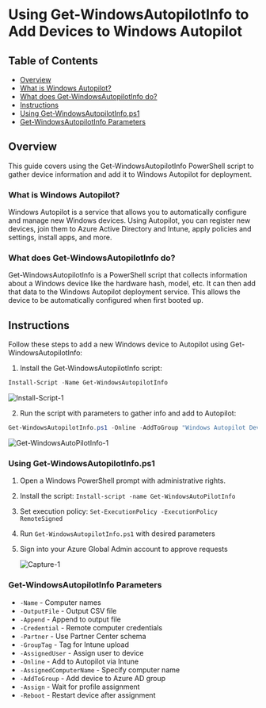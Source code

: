 # Using Get-WindowsAutopilotInfo to Add Devices to Windows Autopilot

## Table of Contents
- [Overview](#overview)
- [What is Windows Autopilot?](#overview)
- [What does Get-WindowsAutopilotInfo do?](#overview)
- [Instructions](#overview)
- [Using Get-WindowsAutopilotInfo.ps1](#overview)
- [Get-WindowsAutopilotInfo Parameters](#overview) 

## Overview 

This guide covers using the Get-WindowsAutopilotInfo PowerShell script to gather device information and add it to Windows Autopilot for deployment.

### What is Windows Autopilot?

Windows Autopilot is a service that allows you to automatically configure and manage new Windows devices. Using Autopilot, you can register new devices, join them to Azure Active Directory and Intune, apply policies and settings, install apps, and more.

### What does Get-WindowsAutopilotInfo do?

Get-WindowsAutopilotInfo is a PowerShell script that collects information about a Windows device like the hardware hash, model, etc. It can then add that data to the Windows Autopilot deployment service. This allows the device to be automatically configured when first booted up.

## Instructions

Follow these steps to add a new Windows device to Autopilot using Get-WindowsAutopilotInfo: 

1. Install the Get-WindowsAutopilotInfo script:

```powershell
Install-Script -Name Get-WindowsAutopilotInfo  
```

![Install-Script-1](https://github.com/DvirEzra/Add_Devices_to_Windows_Autopilot/assets/122629905/d1c88ca7-a56e-47e5-82f7-d18943e58aa8)


2. Run the script with parameters to gather info and add to Autopilot:

```powershell
Get-WindowsAutopilotInfo.ps1 -Online -AddToGroup "Windows Autopilot Devices" -GroupTag "MyDevices" 
```

![Get-WindowsAutoPilotInfo-1](https://github.com/DvirEzra/Add_Devices_to_Windows_Autopilot/assets/122629905/cbc16300-81e4-410e-8877-98440687a288)


### Using Get-WindowsAutopilotInfo.ps1

1. Open a Windows PowerShell prompt with administrative rights.

2. Install the script: `Install-script -name Get-WindowsAutoPilotInfo`

3. Set execution policy: `Set-ExecutionPolicy -ExecutionPolicy RemoteSigned` 

4. Run `Get-WindowsAutopilotInfo.ps1` with desired parameters 

5. Sign into your Azure Global Admin account to approve requests

   ![Capture-1](https://github.com/DvirEzra/Add_Devices_to_Windows_Autopilot/assets/122629905/11cab963-4ec9-4bf5-ba71-8d406244f948)


### Get-WindowsAutopilotInfo Parameters 

- `-Name` - Computer names 
- `-OutputFile` - Output CSV file
- `-Append` - Append to output file
- `-Credential` - Remote computer credentials
- `-Partner` - Use Partner Center schema
- `-GroupTag` - Tag for Intune upload
- `-AssignedUser` - Assign user to device  
- `-Online` - Add to Autopilot via Intune
- `-AssignedComputerName` - Specify computer name
- `-AddToGroup` - Add device to Azure AD group
- `-Assign` - Wait for profile assignment 
- `-Reboot` - Restart device after assignment
